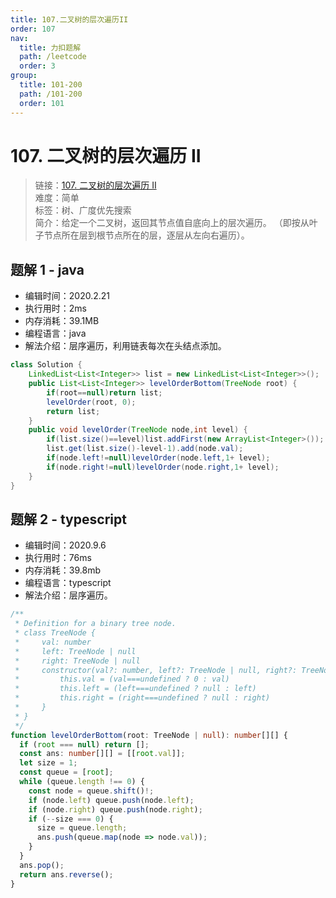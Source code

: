```yaml
---
title: 107.二叉树的层次遍历II
order: 107
nav:
  title: 力扣题解
  path: /leetcode
  order: 3
group:
  title: 101-200
  path: /101-200
  order: 101
---
```


# 107. 二叉树的层次遍历 II

> 链接：[107. 二叉树的层次遍历 II](https://leetcode-cn.com/problems/binary-tree-level-order-traversal-ii/)  
> 难度：简单  
> 标签：树、广度优先搜索  
> 简介：给定一个二叉树，返回其节点值自底向上的层次遍历。 （即按从叶子节点所在层到根节点所在的层，逐层从左向右遍历）。

## 题解 1 - java

- 编辑时间：2020.2.21
- 执行用时：2ms
- 内存消耗：39.1MB
- 编程语言：java
- 解法介绍：层序遍历，利用链表每次在头结点添加。

```java
class Solution {
	LinkedList<List<Integer>> list = new LinkedList<List<Integer>>();
    public List<List<Integer>> levelOrderBottom(TreeNode root) {
        if(root==null)return list;
        levelOrder(root, 0);
        return list;
    }
    public void levelOrder(TreeNode node,int level) {
    	if(list.size()==level)list.addFirst(new ArrayList<Integer>());
    	list.get(list.size()-level-1).add(node.val);
    	if(node.left!=null)levelOrder(node.left,1+ level);
    	if(node.right!=null)levelOrder(node.right,1+ level);
    }
}
```

## 题解 2 - typescript

- 编辑时间：2020.9.6
- 执行用时：76ms
- 内存消耗：39.8mb
- 编程语言：typescript
- 解法介绍：层序遍历。

```typescript
/**
 * Definition for a binary tree node.
 * class TreeNode {
 *     val: number
 *     left: TreeNode | null
 *     right: TreeNode | null
 *     constructor(val?: number, left?: TreeNode | null, right?: TreeNode | null) {
 *         this.val = (val===undefined ? 0 : val)
 *         this.left = (left===undefined ? null : left)
 *         this.right = (right===undefined ? null : right)
 *     }
 * }
 */
function levelOrderBottom(root: TreeNode | null): number[][] {
  if (root === null) return [];
  const ans: number[][] = [[root.val]];
  let size = 1;
  const queue = [root];
  while (queue.length !== 0) {
    const node = queue.shift()!;
    if (node.left) queue.push(node.left);
    if (node.right) queue.push(node.right);
    if (--size === 0) {
      size = queue.length;
      ans.push(queue.map(node => node.val));
    }
  }
  ans.pop();
  return ans.reverse();
}
```
